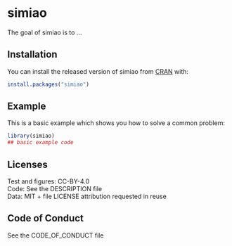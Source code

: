 
# simiao

<!-- badges: start -->
<!-- badges: end -->

The goal of simiao is to ...

## Installation

You can install the released version of simiao from [CRAN](https://CRAN.R-project.org) with:

``` r
install.packages("simiao")
```

## Example

This is a basic example which shows you how to solve a common problem:

``` r
library(simiao)
## basic example code
```
## Licenses    
Test and figures: CC-BY-4.0    
Code: See the DESCRIPTION file    
Data: MIT + file LICENSE attribution requested in reuse    

    
## Code of Conduct    
See the CODE_OF_CONDUCT file    
